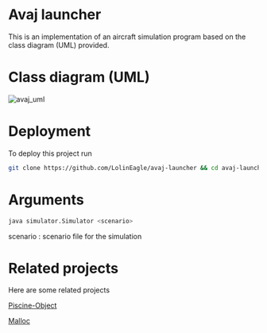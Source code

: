 # Avaj launcher
This is an implementation of an aircraft simulation program based on the class diagram (UML) provided.

# Class diagram (UML)
![avaj_uml](https://github.com/user-attachments/assets/94c35fed-a739-421a-a2de-4ce6f84a0992)

# Deployment
To deploy this project run
```bash
git clone https://github.com/LolinEagle/avaj-launcher && cd avaj-launcher/src && make run
```

# Arguments
```bash
java simulator.Simulator <scenario>
```
scenario : scenario file for the simulation

# Related projects
Here are some related projects

[Piscine-Object](https://github.com/LolinEagle/Piscine-Object)

[Malloc](https://github.com/LolinEagle/malloc)
